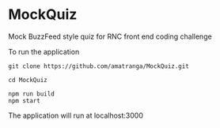 # MockQuiz
Mock BuzzFeed style quiz for RNC front end coding challenge

To run the application

```
git clone https://github.com/amatranga/MockQuiz.git

cd MockQuiz

npm run build
npm start
```

The application will run at localhost:3000
